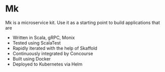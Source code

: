 # Mk

Mk is a microservice kit. Use it as a starting point to build applications that are

* Written in Scala, gRPC, Monix
* Tested using ScalaTest
* Rapidly iterated with the help of Skaffold
* Continuously integrated by Concourse
* Built using Docker
* Deployed to Kubernetes via Helm
